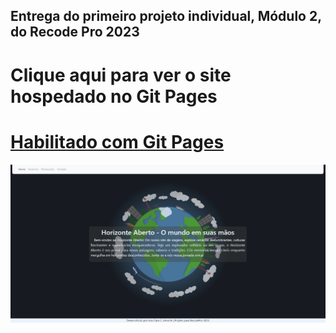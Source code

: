 ## Entrega do primeiro projeto individual, Módulo 2, do Recode Pro 2023

# Clique aqui para ver o site hospedado no Git Pages 

<h1><a href="https://anaclara-amorim.github.io/ProjetoRecodeProModulo2/PrototipoSite/index.html" target="_blank">Habilitado com Git Pages</a></h1>

<img src="PrototipoSite/imagens/site.jpg" alt="Home do site">